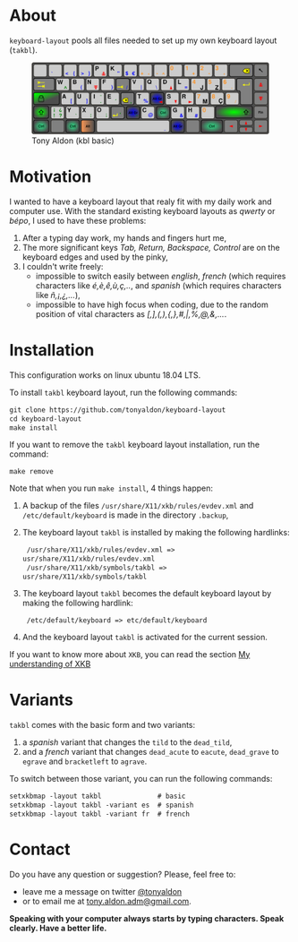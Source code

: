# About

`keyboard-layout` pools all files needed to set up my own keyboard
layout (`takbl`).

<p align="center">
	<figure>
	<img src="takbl-basic.svg" alt="Tony Aldon basic keyboard layout " title="Tony Aldon (kbl basic)">
	<figcaption>Tony Aldon (kbl basic)</figcaption>
	</figure>
<p/>

# Motivation
I wanted to have a keyboard layout that realy fit with my daily work and computer use.
With the standard existing keyboard layouts as *qwerty* or *bépo*, I used to have these problems:

1. After a typing day work, my hands and fingers hurt me,
2. The more significant keys *Tab, Return, Backspace, Control* are on
   the keyboard edges and used by the pinky,
3. I couldn't write freely:
   * impossible to switch easily between *english*, *french* (which requires characters like *é,è,ê,ù,ç,..*, and *spanish* (which requires characters like *ñ,¡,¿,...*),
   * impossible to have high focus when coding, due to the random position of vital characters as *[,],(,),{,},#,|,%,@,&,...*.

# Installation

This configuration works on linux ubuntu 18.04 LTS.

To install `takbl` keyboard layout, run the following commands:

	git clone https://github.com/tonyaldon/keyboard-layout
	cd keyboard-layout
	make install

If you want to remove the `takbl` keyboard layout installation, run
the command:

	make remove

Note that when you run `make install`, 4 things happen:
1. A backup of the files `/usr/share/X11/xkb/rules/evdev.xml` and
   `/etc/default/keyboard` is made in the directory `.backup`,
2. The keyboard layout `takbl` is installed by making the following
   hardlinks:

        /usr/share/X11/xkb/rules/evdev.xml => usr/share/X11/xkb/rules/evdev.xml
        /usr/share/X11/xkb/symbols/takbl => usr/share/X11/xkb/symbols/takbl

3. The keyboard layout `takbl` becomes the default keyboard layout by
   making the following hardlink:

        /etc/default/keyboard => etc/default/keyboard

4. And the keyboard layout `takbl` is activated for the current session.

If you want to know more about `XKB`, you can read the section [My
understanding of XKB](#my-understanding-of-xkb)

# Variants

`takbl` comes with the basic form and two variants:
1. a *spanish* variant that changes the `tild` to the `dead_tild`,
2. and a *french* variant that changes `dead_acute` to `eacute`,
   `dead_grave` to `egrave` and `bracketleft` to `agrave`.

To switch between those variant, you can run the following commands:

	setxkbmap -layout takbl              # basic
	setxkbmap -layout takbl -variant es  # spanish
	setxkbmap -layout takbl -variant fr  # french

# Contact

Do you have any question or suggestion? Please, feel free to:
* leave me a message on twitter <a
href="http://www.twitter.com/tonyaldon">@tonyaldon</a>
* or to email me at tony.aldon.adm@gmail.com.

**Speaking with your computer always starts by typing
characters. Speak clearly. Have a better life.**
